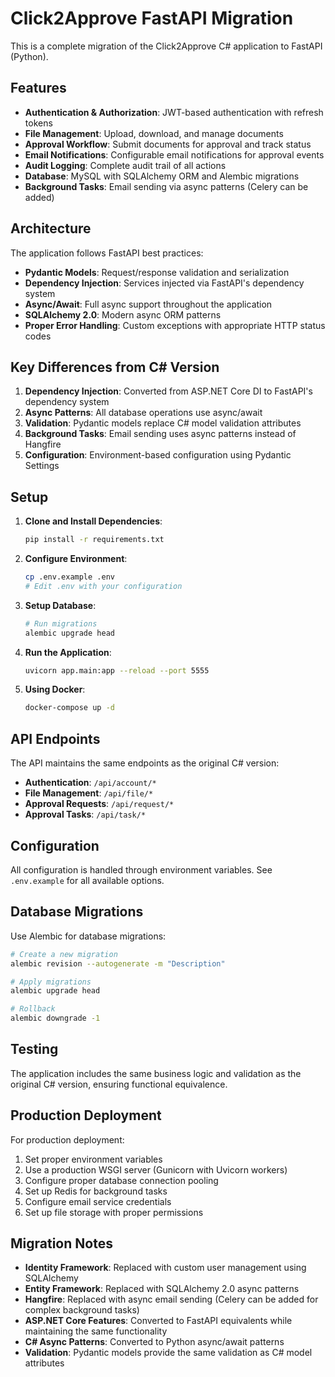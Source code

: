 # Click2Approve FastAPI Migration

This is a complete migration of the Click2Approve C# application to FastAPI (Python).

## Features

- **Authentication & Authorization**: JWT-based authentication with refresh tokens
- **File Management**: Upload, download, and manage documents
- **Approval Workflow**: Submit documents for approval and track status
- **Email Notifications**: Configurable email notifications for approval events
- **Audit Logging**: Complete audit trail of all actions
- **Database**: MySQL with SQLAlchemy ORM and Alembic migrations
- **Background Tasks**: Email sending via async patterns (Celery can be added)

## Architecture

The application follows FastAPI best practices:

- **Pydantic Models**: Request/response validation and serialization
- **Dependency Injection**: Services injected via FastAPI's dependency system
- **Async/Await**: Full async support throughout the application
- **SQLAlchemy 2.0**: Modern async ORM patterns
- **Proper Error Handling**: Custom exceptions with appropriate HTTP status codes

## Key Differences from C# Version

1. **Dependency Injection**: Converted from ASP.NET Core DI to FastAPI's dependency system
2. **Async Patterns**: All database operations use async/await
3. **Validation**: Pydantic models replace C# model validation attributes
4. **Background Tasks**: Email sending uses async patterns instead of Hangfire
5. **Configuration**: Environment-based configuration using Pydantic Settings

## Setup

1. **Clone and Install Dependencies**:
   ```bash
   pip install -r requirements.txt
   ```

2. **Configure Environment**:
   ```bash
   cp .env.example .env
   # Edit .env with your configuration
   ```

3. **Setup Database**:
   ```bash
   # Run migrations
   alembic upgrade head
   ```

4. **Run the Application**:
   ```bash
   uvicorn app.main:app --reload --port 5555
   ```

5. **Using Docker**:
   ```bash
   docker-compose up -d
   ```

## API Endpoints

The API maintains the same endpoints as the original C# version:

- **Authentication**: `/api/account/*`
- **File Management**: `/api/file/*`
- **Approval Requests**: `/api/request/*`
- **Approval Tasks**: `/api/task/*`

## Configuration

All configuration is handled through environment variables. See `.env.example` for all available options.

## Database Migrations

Use Alembic for database migrations:

```bash
# Create a new migration
alembic revision --autogenerate -m "Description"

# Apply migrations
alembic upgrade head

# Rollback
alembic downgrade -1
```

## Testing

The application includes the same business logic and validation as the original C# version, ensuring functional equivalence.

## Production Deployment

For production deployment:

1. Set proper environment variables
2. Use a production WSGI server (Gunicorn with Uvicorn workers)
3. Configure proper database connection pooling
4. Set up Redis for background tasks
5. Configure email service credentials
6. Set up file storage with proper permissions

## Migration Notes

- **Identity Framework**: Replaced with custom user management using SQLAlchemy
- **Entity Framework**: Replaced with SQLAlchemy 2.0 async patterns
- **Hangfire**: Replaced with async email sending (Celery can be added for complex background tasks)
- **ASP.NET Core Features**: Converted to FastAPI equivalents while maintaining the same functionality
- **C# Async Patterns**: Converted to Python async/await patterns
- **Validation**: Pydantic models provide the same validation as C# model attributes